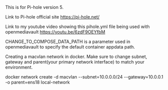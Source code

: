 This is for Pi-hole version 5.

Link to Pi-hole official site https://pi-hole.net/

Link to my youtube video showing this pihole.yml file being used with openmediavault https://youtu.be/6zdF9OEYfbM

CHANGE_TO_COMPOSE_DATA_PATH is a parameter used in openmediavault to specify the default container appdata path.

Creating a macvlan network in docker. Make sure to change subnet, gateway and parent(your primary network interface) to match your environment. 

docker network create -d macvlan --subnet=10.0.0.0/24 --gateway=10.0.0.1 -o parent=ens18 local-network
